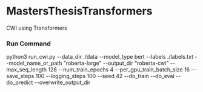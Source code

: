 # MastersThesisTransformers
CWI using Transformers

### Run Command
python3 run_cwi.py --data_dir ./data --model_type bert --labels ./labels.txt --model_name_or_path "roberta-large" --output_dir "roberta-cwi" --max_seq_length  128 --num_train_epochs 4 --per_gpu_train_batch_size 16 --save_steps 100 --logging_steps 100 --seed 42 --do_train --do_eval --do_predict --overwrite_output_dir